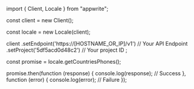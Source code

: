 import { Client, Locale } from "appwrite";

const client = new Client();

const locale = new Locale(client);

client
    .setEndpoint('https://[HOSTNAME_OR_IP]/v1') // Your API Endpoint
    .setProject('5df5acd0d48c2') // Your project ID
;

const promise = locale.getCountriesPhones();

promise.then(function (response) {
    console.log(response); // Success
}, function (error) {
    console.log(error); // Failure
});